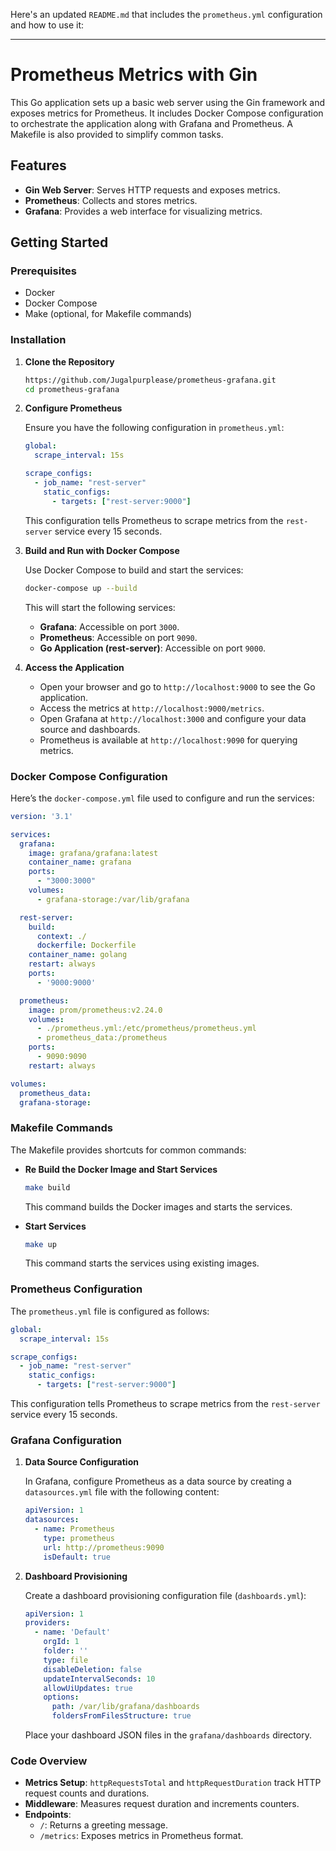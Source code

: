 Here's an updated `README.md` that includes the `prometheus.yml` configuration and how to use it:

---

# Prometheus Metrics with Gin

This Go application sets up a basic web server using the Gin framework and exposes metrics for Prometheus. It includes Docker Compose configuration to orchestrate the application along with Grafana and Prometheus. A Makefile is also provided to simplify common tasks.

## Features

- **Gin Web Server**: Serves HTTP requests and exposes metrics.
- **Prometheus**: Collects and stores metrics.
- **Grafana**: Provides a web interface for visualizing metrics.

## Getting Started

### Prerequisites

- Docker
- Docker Compose
- Make (optional, for Makefile commands)

### Installation

1. **Clone the Repository**

   ```bash
   https://github.com/Jugalpurplease/prometheus-grafana.git
   cd prometheus-grafana
   ```

2. **Configure Prometheus**

   Ensure you have the following configuration in `prometheus.yml`:

   ```yaml
   global:
     scrape_interval: 15s

   scrape_configs:
     - job_name: "rest-server"
       static_configs:
         - targets: ["rest-server:9000"]
   ```

   This configuration tells Prometheus to scrape metrics from the `rest-server` service every 15 seconds.

3. **Build and Run with Docker Compose**

   Use Docker Compose to build and start the services:

   ```bash
   docker-compose up --build
   ```

   This will start the following services:
   - **Grafana**: Accessible on port `3000`.
   - **Prometheus**: Accessible on port `9090`.
   - **Go Application (rest-server)**: Accessible on port `9000`.

4. **Access the Application**

   - Open your browser and go to `http://localhost:9000` to see the Go application.
   - Access the metrics at `http://localhost:9000/metrics`.
   - Open Grafana at `http://localhost:3000` and configure your data source and dashboards.
   - Prometheus is available at `http://localhost:9090` for querying metrics.

### Docker Compose Configuration

Here’s the `docker-compose.yml` file used to configure and run the services:

```yaml
version: '3.1'

services:
  grafana:
    image: grafana/grafana:latest
    container_name: grafana
    ports:
      - "3000:3000"
    volumes:
      - grafana-storage:/var/lib/grafana

  rest-server:
    build:
      context: ./
      dockerfile: Dockerfile
    container_name: golang
    restart: always
    ports:
      - '9000:9000'

  prometheus:
    image: prom/prometheus:v2.24.0
    volumes:
      - ./prometheus.yml:/etc/prometheus/prometheus.yml
      - prometheus_data:/prometheus
    ports:
      - 9090:9090
    restart: always

volumes:
  prometheus_data:
  grafana-storage:
```

### Makefile Commands

The Makefile provides shortcuts for common commands:

- **Re Build  the Docker Image and Start Services**

  ```bash
  make build
  ```

  This command builds the Docker images and starts the services.

- **Start Services**

  ```bash
  make up
  ```

  This command starts the services using existing images.

### Prometheus Configuration

The `prometheus.yml` file is configured as follows:

```yaml
global:
  scrape_interval: 15s

scrape_configs:
  - job_name: "rest-server"
    static_configs:
      - targets: ["rest-server:9000"]
```

This configuration tells Prometheus to scrape metrics from the `rest-server` service every 15 seconds.

### Grafana Configuration

1. **Data Source Configuration**

   In Grafana, configure Prometheus as a data source by creating a `datasources.yml` file with the following content:

   ```yaml
   apiVersion: 1
   datasources:
     - name: Prometheus
       type: prometheus
       url: http://prometheus:9090
       isDefault: true
   ```

2. **Dashboard Provisioning**

   Create a dashboard provisioning configuration file (`dashboards.yml`):

   ```yaml
   apiVersion: 1
   providers:
     - name: 'Default'
       orgId: 1
       folder: ''
       type: file
       disableDeletion: false
       updateIntervalSeconds: 10
       allowUiUpdates: true
       options:
         path: /var/lib/grafana/dashboards
         foldersFromFilesStructure: true
   ```

   Place your dashboard JSON files in the `grafana/dashboards` directory.

### Code Overview

- **Metrics Setup**: `httpRequestsTotal` and `httpRequestDuration` track HTTP request counts and durations.
- **Middleware**: Measures request duration and increments counters.
- **Endpoints**:
  - `/`: Returns a greeting message.
  - `/metrics`: Exposes metrics in Prometheus format.


